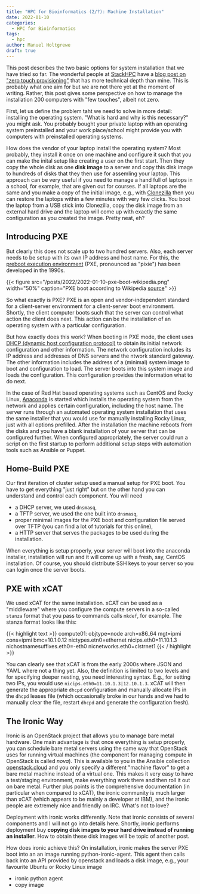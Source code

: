 ```yaml
---
title: "HPC for Bioinformatics (2/?): Machine Installation"
date: 2022-01-10
categories:
  - HPC for Bioinformatics
tags:
  - hpc
author: Manuel Holtgrewe
draft: true
---
```


This post describes the two basic options for system installation that we have tried so far.
The wonderful people at [StackHPC](https://www.stackhpc.com) have a [blog post on "zero touch provisioning"](https://www.stackhpc.com/ironic-idrac-ztp.html) that has more technical depth than mine.
This is probably what one aim for but we are not there yet at the moment of writing.
Rather, this post gives some perspective on how to manage the installation 200 computers with "few touches", albeit not zero.

First, let us define the problem taht we need to solve in more detail: installing the operating system.
"What is hard and why is this necessary?" you might ask.
You probably bought your private laptop with an operating system preinstalled and your work place/school might provide you with computers with preinstalled operating systems.

How does the vendor of your laptop install the operating system?
Most probably, they install it once on one machine and configure it such that you can make the inital setup like creating a user on the first start.
Then they copy the whole disk as one **disk image** to a server and copy this disk image to hundreds of disks that they then use for assemling your laptop.
This approach can be very useful if you need to manage a hand full of laptops in a school, for example, that are given out for courses.
If all laptops are the same and you make a copy of the initial image, e.g., with [Clonezilla](https://clonezilla.org/) then you can restore the laptops within a few minutes with very few clicks.
You boot the laptop from a USB stick into Clonezilla, copy the disk image from an external hard drive and the laptop will come up with exactly the same configuration as you created the image.
Pretty neat, eh?

## Introducing PXE

But clearly this does not scale up to two hundred servers.
Also, each server needs to be setup with its own IP address and host name.
For this, the [preboot execution environment](https://en.wikipedia.org/wiki/Preboot_Execution_Environment) (PXE, pronounced as "pixie") has been developed in the 1990s.

{{< figure src="/posts/2022/2022-01-10-pxe-boot-wikipedia.png" width="50%" caption="PXE boot according to Wikipedia [source](https://en.wikipedia.org/wiki/File:PXE_diagram.png)" >}}

So what exactly is PXE?
PXE is an open and vendor-independent standard for a client-server environment for a client-server boot environment.
Shortly, the client computer boots such that the server can control what action the client does next.
This action can be the installation of an operating system with a particular configuration.

But how exactly does this work?
When booting in PXE mode, the client uses [DHCP (dynamic host configuration protocol)](https://en.wikipedia.org/wiki/Dynamic_Host_Configuration_Protocol) to obtain its initial network configuration and other information.
The network configuration includes its IP address and addresses of DNS servers and the ntwork standard gateway.
The other information includes the address of a (minimal) system image to boot and configuration to load.
The server boots into this system image and loads the configuration.
This configuration provides the information what to do next.

In the case of Red Hat based operating systems such as CentOS and Rocky Linux, [Anaconda](https://en.wikipedia.org/wiki/Anaconda_(installer)) is started which installs the operating system from the network and applies certain configuration, including the host name.
The server runs through an automated operating system installation that uses the same installer that you would use for manually installing Rocky Linux, just with all options prefilled.
After the installation the machine reboots from the disks and you have a blank installation of your server that can be configured further.
When configured appropriately, the server could run a script on the first startup to perform additional setup steps with automation tools such as Ansible or Puppet.

## Home-Build PXE

Our first iteration of cluster setup used a manual setup for PXE boot.
You have to get everything "just right" but on the other hand you can understand and control each component.
You will need

- a DHCP server, we used `dnsmasq`,
- a TFTP server, we used the one built into `dnsmasq`,
- proper minimal images for the PXE boot and configuration file served over TFTP (you can find a lot of tutorials for this online),
- a HTTP server that serves the packages to be used during the installation.

When everything is setup properly, your server will boot into the anaconda installer, installation will run and it will come up with a fresh, say, CentOS installation.
Of course, you should distribute SSH keys to your server so you can login once the server boots.

## PXE with xCAT

We used xCAT for the same installation.
xCAT can be used as a "middleware" where you configure the compute servers in a so-called `stanza` format that you pass to commands calls `mkdef`, for example.
The stanza format looks like this:

{{< highlight text >}}
compute01:
    objtype=node
    arch=x86_64
    mgt=ipmi
    cons=ipmi
    bmc=10.1.0.12
    nictypes.etn0=ethernet
    nicips.eth0=11.10.1.3
    nichostnamesuffixes.eth0=-eth0
    nicnetworks.eth0=clstrnet1
{{< / highlight >}}

You can clearly see that xCAT is from the early 2000s where JSON and YAML where not a thing yet.
Also, the definition is limited to two levels and for specifying deeper nesting, you need interesting syntax.
E.g., for setting two IPs, you would use `nicips.eth0=11.10.1.3|12.10.1.3`.
xCAT will then generate the appropriate `dhcpd` configuration and manually allocate IPs in the `dhcpd` leases file (which occasionally broke in our hands and we had to manually clear the file, restart `dhcpd` and generate the configuration fresh).

## The Ironic Way

Ironic is an OpenStack project that allows you to manage bare metal hardware.
One main advantage is that once everything is setup properly, you can schedule bare metal servers using the same way that OpenStack uses for running virtual machines (the component for managing compute in OpenStack is called *nova*).
This is available to you in the Ansible collection [openstack.cloud](https://docs.openstack.org/openstack-ansible/latest/) and you only specify a different "machine flavor" to get a bare metal machine instead of a virtual one.
This makes it very easy to have a test/staging environment, make everything work there and then roll it out on bare metal.
Further plus points is the comprehensive documentation (in particular when compared to xCAT), the ironic community is much larger than xCAT (which appears to be mainly a developer at IBM), and the ironic people are extremely nice and friendly on IRC.
What's not to love?

Deployment with ironic works differently.
Note that ironic consists of several components and I will not go into details here.
Shortly, ironic performs deployment buy **copying disk images to your hard drive instead of running an installer**.
How to obtain these disk images will be topic of another post.

How does ironic achieve this?
On installation, ironic makes the server PXE boot into an an image running python-ironic-agent.
This agent then calls back into an API provided by openstack and loads a disk image, e.g., your favourite Ubuntu or Rocky Linux image

- ironic python agent
- copy image
